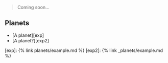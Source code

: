 
> Coming soon...

## Planets
- [A planet][exp]
- [A planet?][exp2]

[exp]: {% link planets/example.md %}
[exp2]: {% link _planets/example.md %}
